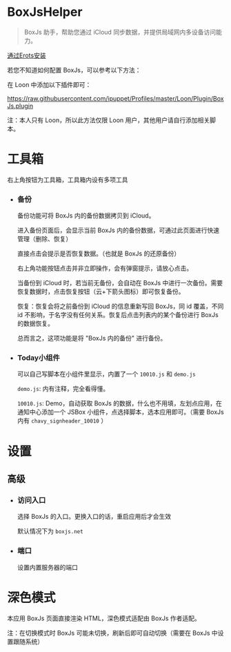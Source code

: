 # BoxJsHelper

> BoxJs 助手，帮助您通过 iCloud 同步数据，并提供局域网内多设备访问能力。

[通过Erots安装](https://liuguogy.github.io/JSBox-addins/?q=show&objectId=5f38086c3f19480006698974)

若您不知道如何配置 BoxJs，可以参考以下方法：

在 Loon 中添加以下插件即可：

<https://raw.githubusercontent.com/ipuppet/Profiles/master/Loon/Plugin/BoxJs.plugin>

注：本人只有 Loon，所以此方法仅限 Loon 用户，其他用户请自行添加相关脚本。

# 工具箱

右上角按钮为工具箱，工具箱内设有多项工具

- ### 备份
    备份功能可将 BoxJs 内的备份数据拷贝到 iCloud。

    进入备份页面后，会显示当前 BoxJs 内的备份数据，可通过此页面进行快速管理（删除、恢复）

    直接点击会提示是否恢复数据。（也就是 BoxJs 的还原备份）

    右上角功能按钮点击并非立即操作，会有弹窗提示，请放心点击。

    当备份到 iCloud 时，若当前无备份，会自动在 BoxJs 中进行一次备份。需要恢复数据时，点击恢复按钮（云+下箭头图标）即可恢复备份。

    恢复：恢复会将之前备份到 iCloud 的信息重新写回 BoxJs，同 id 覆盖，不同 id 不影响，于名字没有任何关系。恢复后点击列表内的某个备份进行 BoxJs 的数据恢复。

    总而言之，这项功能是将 "BoxJs 内的备份" 进行备份。

- ### Today小组件

    可以自己写脚本在小组件里显示，内置了一个 `10010.js` 和 `demo.js`

    `demo.js`: 内有注释，完全看得懂。

    `10010.js`: Demo，自动获取 BoxJs 的数据，什么也不用填，左划点应用，在通知中心添加一个 JSBox 小组件，点选择脚本，选本应用即可。（需要 BoxJs 内有 `chavy_signheader_10010` ）

# 设置

## 高级

- ### 访问入口

    选择 BoxJs 的入口。更换入口的话，重启应用后才会生效

    默认情况下为 `boxjs.net`

- ### 端口

    设置内置服务器的端口

# 深色模式

本应用 BoxJs 页面直接渲染 HTML，深色模式适配由 BoxJs 作者适配。

注：在切换模式时 BoxJs 可能未切换，刷新后即可自动切换（需要在 BoxJs 中设置跟随系统）
